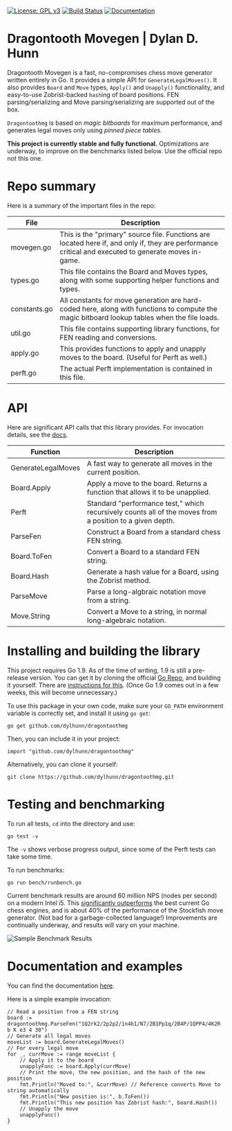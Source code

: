 [![License: GPL v3](https://img.shields.io/badge/License-GPL%20v3-blue.svg)](http://www.gnu.org/licenses/gpl-3.0)
[![Build Status](https://travis-ci.org/dylhunn/dragontoothmg.svg?branch=master)](https://travis-ci.org/dylhunn/dragontoothmg)
[![Documentation](https://img.shields.io/badge/Documentation-GoDoc-green.svg)](https://godoc.org/github.com/dylhunn/dragontoothmg)


Dragontooth Movegen | Dylan D. Hunn
==================================

Dragontooth Movegen is a fast, no-compromises chess move generator written entirely in Go. It provides a simple API for `GenerateLegalMoves()`. It also provides `Board` and `Move` types, `Apply()` and `Unapply()` functionality, and easy-to-use Zobrist-backed `hash`ing of board positions. FEN parsing/serializing and Move parsing/serializing are supported out of the box.

`Dragontoothmg` is based on *magic bitboards* for maximum performance, and generates legal moves only using *pinned piece tables*.

**This project is currently stable and fully functional.** Optimizations are underway, to improve on the benchmarks listed below.
Use the official repo not this one.

Repo summary
============

Here is a summary of the important files in the repo:

| **File**         | **Description**                                                                                                                                         |
|--------------|------------------------------------------------------------------------------------------------------------------------------------------------------|
| movegen.go   | This is the "primary" source file. Functions are located here if, and only if, they are performance critical and executed to generate moves in-game. |
| types.go     | This file contains the Board and Moves types, along with some supporting helper functions and types.                                                 |
| constants.go | All constants for move generation are hard-coded here, along with functions to compute the magic bitboard lookup tables when the file loads.         |
| util.go      | This file contains supporting library functions, for FEN reading and conversions.                                                                    |
| apply.go     | This provides functions to apply and unapply moves to the board. (Useful for Perft as well.)                                                         |
| perft.go     | The actual Perft implementation is contained in this file.                                                                                           |

API
===

Here are significant API calls that this library provides. For invocation details, see the [docs](https://godoc.org/github.com/dylhunn/dragontoothmg).

| **Function**         | **Description**                                                                                                                                         |
|--------------|------------------------------------------------------------------------------------------------------------------------------------------------------|
| GenerateLegalMoves   | A fast way to generate all moves in the current position. |
| Board.Apply     | Apply a move to the board. Returns a function that allows it to be unapplied.                                                         |                                                      |
| Perft     | Standard "performance test," which recursively counts all of the moves from a position to a given depth.                                                         |
| ParseFen     | Construct a Board from a standard chess FEN string.                                               |
| Board.ToFen | Convert a Board to a standard FEN string.         |
| Board.Hash     | Generate a hash value for a Board, using the Zobrist method.                                                                                           |
| ParseMove     | Parse a long-algbraic notation move from a string.                                                                                           |
| Move.String     | Convert a Move to a string, in normal long-algebraic notation.                                                                                           |

Installing and building the library
===================================

This project requires Go 1.9. As of the time of writing, 1.9 is still a pre-release version. You can get it by cloning the official [Go Repo](https://github.com/golang/go), and building it yourself. There are [instructions for this](https://golang.org/doc/install/source). (Once Go 1.9 comes out in a few weeks, this will become unnecessary.)

To use this package in your own code, make sure your `GO_PATH` environment variable is correctly set, and install it using `go get`:

    go get github.com/dylhunn/dragontoothmg

Then, you can include it in your project:

	import "github.com/dylhunn/dragontoothmg"

Alternatively, you can clone it yourself:

    git clone https://github.com/dylhunn/dragontoothmg.git

Testing and benchmarking
========================

To run all tests, `cd` into the directory and use:

	go test -v

The `-v` shows verbose progress output, since some of the Perft tests can take some time.

To run benchmarks:

	go run bench/runbench.go

Current benchmark results are around 60 million NPS (nodes per second) on a modern Intel i5. This [significantly outperforms](http://i68.tinypic.com/r8rwow.png) the best current Go chess engines, and is about 40% of the performance of the Stockfish move generator. (Not bad for a garbage-collected language!) Improvements are continually underway, and results will vary on your machine.

![Sample Benchmark Results](/benchmarks.png?raw=true "Sample Benchmark Results")

Documentation and examples
==========================

You can find the documentation [here](https://godoc.org/github.com/dylhunn/dragontoothmg).

Here is a simple example invocation:

    // Read a position from a FEN string
    board := dragontoothmg.ParseFen("1Q2rk2/2p2p2/1n4b1/N7/2B1Pp1q/2B4P/1QPP4/4K2R b K e3 4 30")
    // Generate all legal moves
    moveList := board.GenerateLegalMoves()
    // For every legal move
    for _, currMove := range moveList {
        // Apply it to the board
        unapplyFunc := board.Apply(currMove)
        // Print the move, the new position, and the hash of the new position
        fmt.Println("Moved to:", &currMove) // Reference converts Move to string automatically
        fmt.Println("New position is:", b.ToFen())
        fmt.Println("This new position has Zobrist hash:", board.Hash())
        // Unapply the move
        unapplyFunc()
    }
